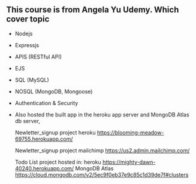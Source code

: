 ## This course is from Angela Yu Udemy. Which cover topic

- Nodejs
- Expressjs
- APIS (RESTful API)
- EJS
- SQL (MySQL)
- NOSQL (MongoDB, Mongoose)
- Authentication & Security

- Also hosted the built app in the heroku app server and MongoDB Atlas db server,

  Newletter_signup project
    heroku https://blooming-meadow-69755.herokuapp.com/

  Newletter_signup project
    mailchimp https://us2.admin.mailchimp.com/

  Todo List project hosted in:
    heroku https://mighty-dawn-40240.herokuapp.com/
    MongoDB Atlas https://cloud.mongodb.com/v2/5ec9f0eb37e9c85c1d39de7f#clusters
